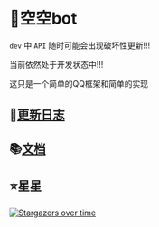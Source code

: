 # 🤖空空bot

`dev` 中 `API` 随时可能会出现破坏性更新!!!

当前依然处于开发状态中!!!

这只是一个简单的QQ框架和简单的实现

## 🎉[更新日志](./CHANGELOG.md)

## 📚[文档](https://blog.huankong.top/note/kkbot)

## ⭐星星

[![Stargazers over time](https://starchart.cc/huankong233/kkbot.svg)](https://starchart.cc/huankong233/kkbot)
